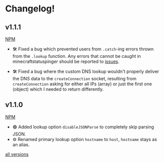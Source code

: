 # Changelog!

<h2>v1.1.1</h2>

[NPM](https://www.npmjs.com/package/minecraftstatuspinger/v/1.1.1)

- 🛠️ Fixed a bug which prevented users from `.catch`-ing errors thrown from the `.lookup` function. Any errors that cannot be caught in minecraftstatuspinger should be reported to [issues](https://github.com/woodendoors7/MinecraftStatusPinger/issues).

- 🛠️ Fixed a bug where the custom DNS lookup wouldn't properly deliver the DNS data to the `createConnection` socket, resulting from `createConnection` asking for either all IPs (array) or just the first one (object) which I needed to return differently.

<h2>v1.1.0</h2>

[NPM](https://www.npmjs.com/package/minecraftstatuspinger/v/1.1.0)

 - 🟢 Added lookup option `disableJSONParse` to completely skip parsing JSON.
  - ⚙️ Renamed primary lookup option `hostname` to `host`, `hostname` stays as an alias.

[all versions](https://www.npmjs.com/package/minecraftstatuspinger?activeTab=versions)
